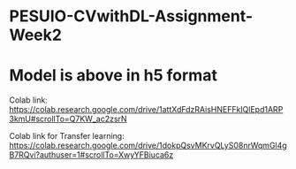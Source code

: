 # PESUIO-CVwithDL-Assignment-Week2

# Model is above in h5 format

Colab link:
https://colab.research.google.com/drive/1attXdFdzRAisHNEFFkIQlEpd1ARP3kmU#scrollTo=Q7KW_ac2zsrN

Colab link for Transfer learning:
https://colab.research.google.com/drive/1dokpQsvMKrvQLyS08nrWqmGl4gB7RQvi?authuser=1#scrollTo=XwyYFBiuca6z
